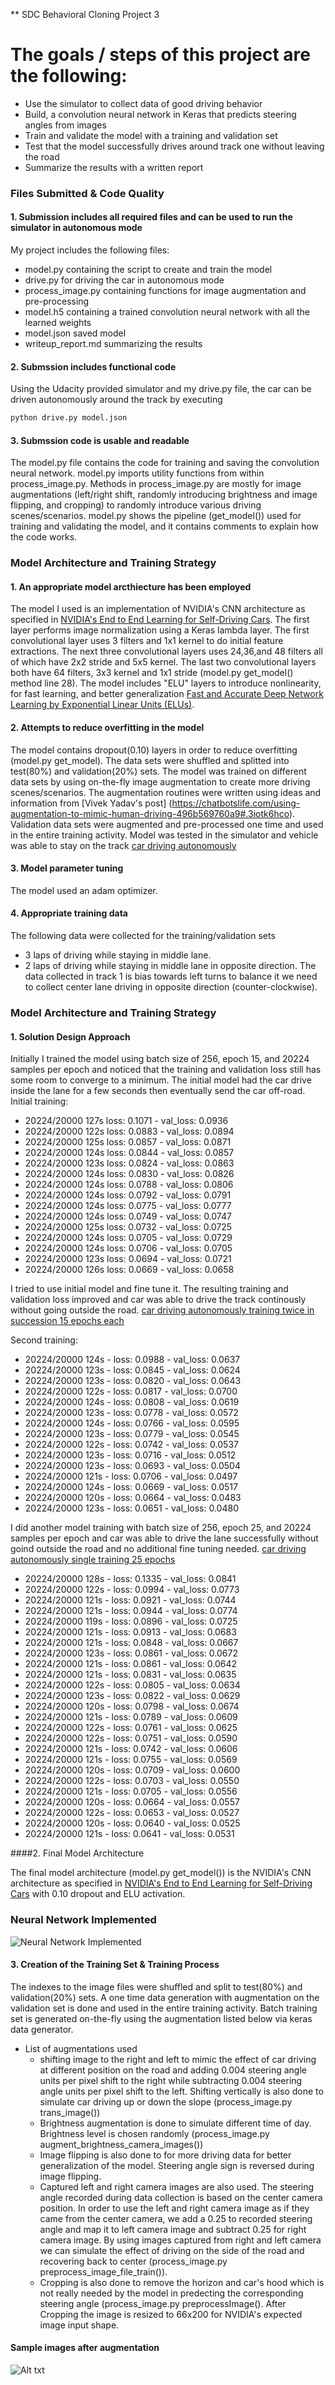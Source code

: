 ** SDC Behavioral Cloning Project 3
# The goals / steps of this project are the following:
* Use the simulator to collect data of good driving behavior
* Build, a convolution neural network in Keras that predicts steering angles from images
* Train and validate the model with a training and validation set
* Test that the model successfully drives around track one without leaving the road
* Summarize the results with a written report

### Files Submitted & Code Quality
#### 1. Submission includes all required files and can be used to run the simulator in autonomous mode
My project includes the following files:
* model.py containing the script to create and train the model
* drive.py for driving the car in autonomous mode
* process_image.py containing functions for image augmentation and pre-processing
* model.h5 containing a trained convolution neural network with all the learned weights
* model.json saved model
* writeup_report.md summarizing the results

#### 2. Submssion includes functional code
Using the Udacity provided simulator and my drive.py file, the car can be driven autonomously around the track by executing 
```sh
python drive.py model.json
```
#### 3. Submssion code is usable and readable

The model.py file contains the code for training and saving the convolution neural network. model.py imports utility functions from within process_image.py. Methods in process_image.py are mostly for image augmentations (left/right shift, randomly introducing brightness and  image flipping, and cropping) to randomly introduce various driving scenes/scenarios. model.py shows the pipeline (get_model()) used for training and validating the model, and it contains comments to explain how the code works.

### Model Architecture and Training Strategy

#### 1. An appropriate model arcthiecture has been employed
The model I used is an implementation of NVIDIA's CNN architecture as specified in [NVIDIA's End to End Learning for Self-Driving Cars](https://arxiv.org/pdf/1604.07316v1.pdf).
The first layer performs image normalization using a Keras lambda layer. The first convolutional layer uses 3 filters and 1x1 kernel to do initial feature extractions. The next three convolutional layers uses 24,36,and 48 filters all of which have 2x2 stride and 5x5 kernel. The last two convolutional layers both have 64 filters, 3x3 kernel and 1x1 stride (model.py get_model() method line 28). The model includes "ELU" layers to introduce nonlinearity, for fast learning, and better generalization [Fast and Accurate Deep Network Learning by Exponential Linear Units (ELUs)](http://arxiv.org/abs/1511.07289). 


#### 2. Attempts to reduce overfitting in the model
The model contains dropout(0.10) layers in order to reduce overfitting (model.py get_model). 
The data sets were shuffled and splitted into test(80%) and validation(20%)  sets.
The model was trained on different data sets by using on-the-fly image augmentation to create more driving scenes/scenarios.
The augmentation routines were written using ideas and information from [Vivek Yadav's post] (https://chatbotslife.com/using-augmentation-to-mimic-human-driving-496b569760a9#.3iotk6hco). Validation data sets were augmented and pre-processed one time and used in the entire training activity. 
Model was tested in the simulator and vehicle was able to stay on the track [car driving autonomously](https://youtu.be/z3z2mb9RJAE)

#### 3. Model parameter tuning
The model used an adam optimizer. 

#### 4. Appropriate training data
The following data were collected for the training/validation sets 
* 3 laps of driving while staying in middle lane.
* 2 laps of driving while staying in middle lane in opposite direction.
  The data collected in track 1 is bias towards left turns to balance it we need to collect center lane driving in opposite      direction (counter-clockwise).
  
### Model Architecture and Training Strategy
#### 1. Solution Design Approach
Initially I trained the model using batch size of 256, epoch 15, and 20224 samples per epoch and noticed that the training and validation loss still has some room to converge to a minimum. The initial model had the car drive inside the lane for a few seconds then eventually send the car off-road. 
Initial training:

* 20224/20000  127s  loss: 0.1071 - val_loss: 0.0936
* 20224/20000  122s  loss: 0.0883 - val_loss: 0.0894
* 20224/20000  125s  loss: 0.0857 - val_loss: 0.0871
* 20224/20000  124s  loss: 0.0844 - val_loss: 0.0857
* 20224/20000  123s  loss: 0.0824 - val_loss: 0.0863
* 20224/20000  124s  loss: 0.0830 - val_loss: 0.0826
* 20224/20000  124s  loss: 0.0788 - val_loss: 0.0806
* 20224/20000  124s  loss: 0.0792 - val_loss: 0.0791
* 20224/20000  124s  loss: 0.0775 - val_loss: 0.0777
* 20224/20000  124s  loss: 0.0749 - val_loss: 0.0747
* 20224/20000  125s  loss: 0.0732 - val_loss: 0.0725
* 20224/20000  124s  loss: 0.0705 - val_loss: 0.0729
* 20224/20000  124s  loss: 0.0706 - val_loss: 0.0705
* 20224/20000  123s  loss: 0.0694 - val_loss: 0.0721
* 20224/20000  126s  loss: 0.0669 - val_loss: 0.0658

I tried to use initial model and fine tune it. The resulting training and validation loss improved and car was able to drive the track continously without going outside the road. [car driving autonomously training twice in succession 15 epochs each](https://youtu.be/z3z2mb9RJAE)

Second training:
* 20224/20000  124s - loss: 0.0988 - val_loss: 0.0637
* 20224/20000  123s - loss: 0.0845 - val_loss: 0.0624
* 20224/20000  123s - loss: 0.0820 - val_loss: 0.0643
* 20224/20000  122s - loss: 0.0817 - val_loss: 0.0700
* 20224/20000  124s - loss: 0.0808 - val_loss: 0.0619
* 20224/20000  123s - loss: 0.0778 - val_loss: 0.0572
* 20224/20000  124s - loss: 0.0766 - val_loss: 0.0595
* 20224/20000  123s - loss: 0.0779 - val_loss: 0.0545
* 20224/20000  122s - loss: 0.0742 - val_loss: 0.0537
* 20224/20000  123s - loss: 0.0716 - val_loss: 0.0512
* 20224/20000  123s - loss: 0.0693 - val_loss: 0.0504
* 20224/20000  121s - loss: 0.0706 - val_loss: 0.0497
* 20224/20000  124s - loss: 0.0669 - val_loss: 0.0517
* 20224/20000  120s - loss: 0.0664 - val_loss: 0.0483
* 20224/20000  123s - loss: 0.0651 - val_loss: 0.0480


I did another model training with batch size of 256, epoch 25, and 20224 samples per epoch and car was able to drive the lane successfully without goind outside the road and no additional fine tuning needed. [car driving autonomously single training 25 epochs](https://youtu.be/b--krzkN_tw)

* 20224/20000 128s - loss: 0.1335 - val_loss: 0.0841
* 20224/20000 122s - loss: 0.0994 - val_loss: 0.0773
* 20224/20000 121s - loss: 0.0921 - val_loss: 0.0744
* 20224/20000 121s - loss: 0.0944 - val_loss: 0.0774
* 20224/20000 119s - loss: 0.0896 - val_loss: 0.0725
* 20224/20000 121s - loss: 0.0913 - val_loss: 0.0683
* 20224/20000 121s - loss: 0.0848 - val_loss: 0.0667
* 20224/20000 123s - loss: 0.0861 - val_loss: 0.0672
* 20224/20000 121s - loss: 0.0861 - val_loss: 0.0642
* 20224/20000 121s - loss: 0.0831 - val_loss: 0.0635
* 20224/20000 122s - loss: 0.0805 - val_loss: 0.0634
* 20224/20000 123s - loss: 0.0822 - val_loss: 0.0629
* 20224/20000 120s - loss: 0.0798 - val_loss: 0.0674
* 20224/20000 121s - loss: 0.0789 - val_loss: 0.0609
* 20224/20000 122s - loss: 0.0761 - val_loss: 0.0625
* 20224/20000 122s - loss: 0.0751 - val_loss: 0.0590
* 20224/20000 121s - loss: 0.0742 - val_loss: 0.0606
* 20224/20000 121s - loss: 0.0755 - val_loss: 0.0569
* 20224/20000 120s - loss: 0.0709 - val_loss: 0.0600
* 20224/20000 122s - loss: 0.0703 - val_loss: 0.0550
* 20224/20000 121s - loss: 0.0705 - val_loss: 0.0556
* 20224/20000 120s - loss: 0.0664 - val_loss: 0.0557
* 20224/20000 122s - loss: 0.0653 - val_loss: 0.0527
* 20224/20000 120s - loss: 0.0640 - val_loss: 0.0525
* 20224/20000 121s - loss: 0.0641 - val_loss: 0.0531



####2. Final Model Architecture

The final model architecture (model.py get_model()) is the NVIDIA's CNN architecture as specified in [NVIDIA's End to End Learning for Self-Driving Cars](https://arxiv.org/pdf/1604.07316v1.pdf) with 0.10 dropout and ELU activation.

### Neural Network Implemented 

![Neural Network Implemented](/IMG2/NeuralNet.jpg?raw=true)  



#### 3. Creation of the Training Set & Training Process
The indexes to the image files were shuffled and split to test(80%) and validation(20%) sets. A one time data generation with augmentation on the validation set is done and used in the entire training activity. Batch training set is generated on-the-fly using the augmentation listed below via keras data generator. 

 * List of augmentations used
    - shifting image to the right and left to mimic the effect of car driving at different position on the road and adding 0.004 steering angle units per pixel shift to the right while subtracting 0.004 steering angle units per pixel shift to the left. Shifting vertically is also done to simulate car driving up or down the slope (process_image.py trans_image())
    - Brightness augmentation is done to simulate different time of day. Brightness level is chosen randomly (process_image.py augment_brightness_camera_images())
    - Image flipping is also done to for more driving data for better generalization of the model. Steering angle sign is reversed during image flipping.
    - Captured left and right camera images are also used. The steering angle recorded during data collection is based on the center camera position. In order to use the left and right camera image as if they came from the center camera, we add a 0.25 to recorded steering angle and map it to left camera image and subtract 0.25 for right camera image. By using images captured from right and left camera we can simulate the effect of driving on the side  of the road and recovering back to center (process_image.py preprocess_image_file_train()).
    - Cropping is also done to remove the horizon and car's hood which is not really needed by the model in predecting the corresponding steering angle (process_image.py preprocessImage(). After Cropping the image is resized to 66x200 for NVIDIA's expected image input shape.
 
 #### Sample images after augmentation
![Alt txt](/IMG2/centerImage_augmentation.jpg?raw=true)






